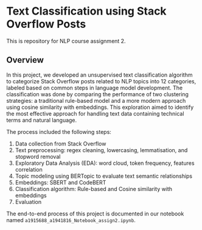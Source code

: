 # Text Classification using Stack Overflow Posts
This is repository for NLP course assignment 2.

## Overview
In this project, we developed an unsupervised text classification algorithm to categorize Stack Overflow posts related to NLP topics into 12 categories, labeled based on common steps in language model development. The classification was done by comparing the performance of two clustering strategies: a traditional rule-based model and a more modern approach using cosine similarity with embeddings. This exploration aimed to identify the most effective approach for handling text data containing technical terms and natural language.

The process included the following steps:
1. Data collection from Stack Overflow 
2. Text preprocessing: regex cleaning, lowercasing, lemmatisation, and stopword removal
3. Exploratory Data Analysis (EDA): word cloud, token frequency, features correlation
4. Topic modeling using BERTopic to evaluate text semantic relationships
5. Embeddings: SBERT and CodeBERT
5. Classification algorithm: Rule-based and Cosine similarity with embeddings
6. Evaluation

The end-to-end process of this project is documented in our notebook named `a1915688_a1941816_Notebook_assign2.ipynb`.